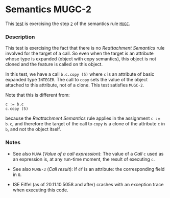 # Semantics MUGC-2

This [test](.) is exercising the step [`2`](../Readme.md) of the semantics rule [`MUGC`](../../mugc/Readme.md).

### Description

This test is exercising the fact that there is no *Reattachment Semantics* rule involved for the target of a call. So even when the target is an attribute whose type is expanded (object with copy semantics), this object is not cloned and the feature is called on this object.

In this test, we have a call `b.c.copy (5)` where `c` is an attribute of basic expanded type `INTEGER`. The call to `copy` sets the value of the object attached to this attribute, not of a clone. This test satisfies `MUGC-2`.

Note that this is different from:

```
c := b.c
c.copy (5)
```

because the *Reattachment Semantics* rule applies in the assignment `c := b.c`, and therefore the target of the call to `copy` is a clone of the attribute `c` in `b`, and not the object itself.

### Notes

* See also `MUVA` (*Value of a call expression*): The value of a *Call* `c` used as an expression is, at any run-time moment, the result of executing `c`.

* See also `MURE-3` (*Call result*): If `df` is an attribute: the corresponding field in `O`.

* ISE Eiffel (as of 20.11.10.5058 and after) crashes with an exception trace when executing this code.

